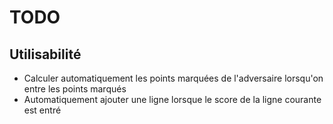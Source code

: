 # TODO

## Utilisabilité

- Calculer automatiquement les points marquées de l'adversaire lorsqu'on entre les points marqués
- Automatiquement ajouter une ligne lorsque le score de la ligne courante est entré

